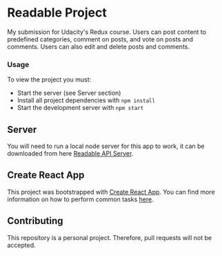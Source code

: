 # Readable Project

My submission for Udacity's Redux course. Users can post content to predefined categories, comment on posts, and vote 
on posts and comments. Users can also edit and delete posts and comments.

### Usage

To view the project you must:

* Start the server (see Server section)
* Install all project dependencies with `npm install`
* Start the development server with `npm start`

## Server

You will need to run a local node server for this app to work, it can be downloaded from here 
[Readable API Server](https://github.com/udacity/reactnd-project-readable-starter).

## Create React App

This project was bootstrapped with [Create React App](https://github.com/facebookincubator/create-react-app). You can 
find more information on how to perform common tasks 
[here](https://github.com/facebookincubator/create-react-app/blob/master/packages/react-scripts/template/README.md).

## Contributing

This repository is a personal project. Therefore, pull requests will not be accepted.
